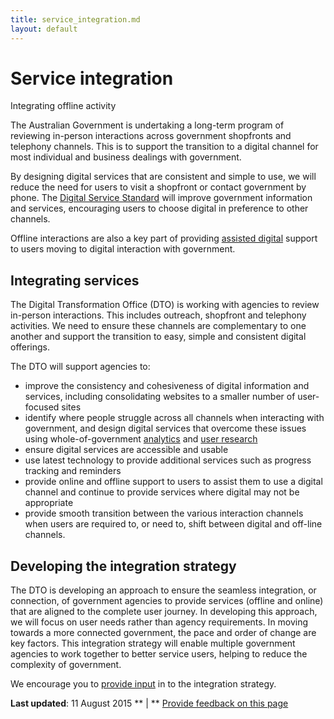 ```yaml
---
title: service_integration.md
layout: default
---
```

Service integration
===================

Integrating offline activity

The Australian Government is undertaking a long-term program of reviewing in-person interactions across government shopfronts and telephony channels. This is to support the transition to a digital channel for most individual and business dealings with government.

By designing digital services that are consistent and simple to use, we will reduce the need for users to visit a shopfront or contact government by phone. The [Digital Service Standard](../standard/digital_service_standard.md) will improve government information and services, encouraging users to choose digital in preference to other channels.

Offline interactions are also a key part of providing [assisted digital](assisted_digital.md) support to users moving to digital interaction with government.

Integrating services
--------------------

The Digital Transformation Office (DTO) is working with agencies to review in-person interactions. This includes outreach, shopfront and telephony activities. We need to ensure these channels are complementary to one another and support the transition to easy, simple and consistent digital offerings.

The DTO will support agencies to:

-   improve the consistency and cohesiveness of digital information and services, including consolidating websites to a smaller number of user-focused sites
-   identify where people struggle across all channels when interacting with government, and design digital services that overcome these issues using whole-of-government [analytics](analytics_tools.md) and [user research](user_research.md)
-   ensure digital services are accessible and usable
-   use latest technology to provide additional services such as progress tracking and reminders
-   provide online and offline support to users to assist them to use a digital channel and continue to provide services where digital may not be appropriate
-   provide smooth transition between the various interaction channels when users are required to, or need to, shift between digital and off-line channels.

Developing the integration strategy
-----------------------------------

The DTO is developing an approach to ensure the seamless integration, or connection, of government agencies to provide services (offline and online) that are aligned to the complete user journey. In developing this approach, we will focus on user needs rather than agency requirements. In moving towards a more connected government, the pace and order of change are key factors. This integration strategy will enable multiple government agencies to work together to better service users, helping to reduce the complexity of government.

We encourage you to [provide input](../feedback%3Furl_from=Service%2520integration.html) in to the integration strategy.

**Last updated**: 11 August 2015 ** | ** [Provide feedback on this page](../feedback%3Furl_from=Service%2520integration.html)

